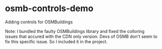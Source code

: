 # osmb-controls-demo
Adding controls for OSMBuildings

Note: I bundled the faulty OSMBuildings library and fixed the colloring issues that accured with the CDN only version. 
Devs of OSMB don't seem to fix this specific issue. So I included it in the project.
